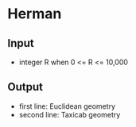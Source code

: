 # Herman
## Input
- integer R when 0 <= R <= 10,000

## Output
- first line: Euclidean geometry
- second line: Taxicab geometry